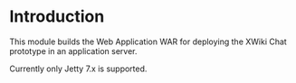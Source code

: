Introduction
============

This module builds the Web Application WAR for deploying the XWiki Chat prototype in an application server.

Currently only Jetty 7.x is supported.
